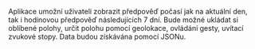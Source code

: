 Aplikace umožní uživateli zobrazit předpověď počasí jak na aktuální den, tak i hodinovou předpověď následujících 7 dní. Bude možné ukládat si oblíbené polohy, určit polohu pomocí geolokace, ovládání gesty, uvítací zvukové stopy. Data budou získávána pomocí JSONu.
